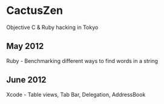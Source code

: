 CactusZen
=========

Objective C &  Ruby hacking in Tokyo

## May 2012

Ruby - Benchmarking different ways to find words in a string

## June 2012

Xcode - Table views, Tab Bar, Delegation, AddressBook